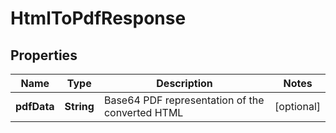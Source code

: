 # HtmlToPdfResponse

## Properties
Name | Type | Description | Notes
------------ | ------------- | ------------- | -------------
**pdfData** | **String** | Base64 PDF representation of the converted HTML |  [optional]

